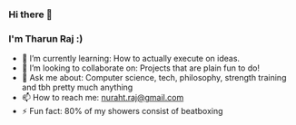 ### Hi there 👋

### I'm Tharun Raj :)

<!--
**TharunRaj7/TharunRaj7** is a ✨ _special_ ✨ repository because its `README.md` (this file) appears on your GitHub profile.
-->
- 🌱 I’m currently learning: How to actually execute on ideas.
- 👯 I’m looking to collaborate on: Projects that are plain fun to do!
- 💬 Ask me about: Computer science, tech, philosophy, strength training and tbh pretty much anything
- 📫 How to reach me: nuraht.raj@gmail.com
- ⚡ Fun fact: 80% of my showers consist of beatboxing
